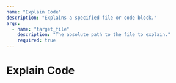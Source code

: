 ```yaml
---
name: "Explain Code"
description: "Explains a specified file or code block."
args:
  - name: "target_file"
    description: "The absolute path to the file to explain."
    required: true
---
```

# Explain Code

